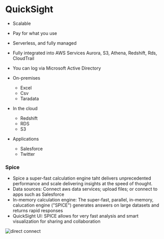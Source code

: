 # QuickSight

* Scalable
* Pay for what you use
* Serverless, and fully managed
* Fully integrated into AWS Services Aurora, S3, Athena, Redshift, Rds,
  CloudTrail 
* You can log via Microsoft Active Directory

* On-premises
  * Excel
  * Csv
  * Taradata

* In the cloud
  * Redshift
  * RDS
  * S3

* Applications
  * Salesforce
  * Twitter

### Spice
* Spice a super-fast calculation engine taht delivers unprecedented performance
  and scale delivering insights at the speed of thought.
* Data sources: Connect aws data services; upload files; or connect to apps such
  as Salesforce
* In-memory calculation engine: The super-fast, parallel, in-memory, calucation
  engine ("SPICE") generates answers on large datasets and returns rapid
  responses
* QuickSight UI: SPICE allows for very fast analysis and smart visualization for
  sharing and collaboration

![direct
connect](https://media.amazonwebservices.com/blog/2017/qs_vpc_private_1.png)
